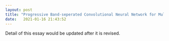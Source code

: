 ```yaml
---
layout: post
title: "Progressive Band-seperated Convolutional Neural Network for Multispectral Pansharpening"
date:   2021-01-16 21:43:52
---
```


Detail of this essay would be updated after it is revised.